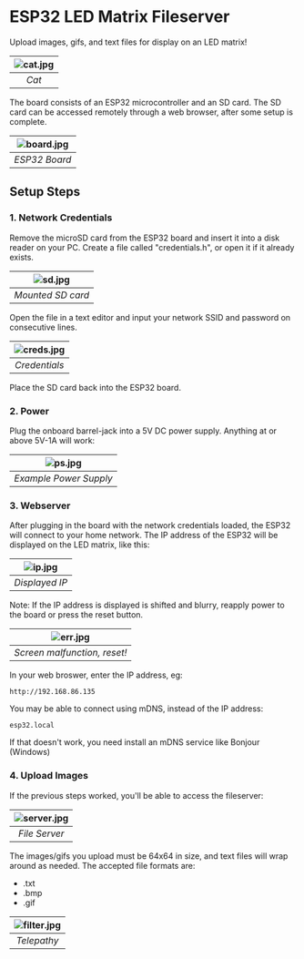 # ESP32 LED Matrix Fileserver

Upload images, gifs, and text files for display on an LED matrix!

| ![cat.jpg](doc/esp32/cat.jpg) |
| :--: |
| *Cat* |

The board consists of an ESP32 microcontroller and an SD card.
The SD card can be accessed remotely through a web browser, after some setup is complete.

| ![board.jpg](doc/esp32/board.jpg) |
| :--: |
| *ESP32 Board* |

## Setup Steps

### 1. Network Credentials

Remove the microSD card from the ESP32 board and insert it into a disk reader on your PC. 
Create a file called "credentials.h", or open it if it already exists.

| ![sd.jpg](doc/esp32/sd.jpg) |
| :--: |
| *Mounted SD card* |

Open the file in a text editor and input your network SSID and password on consecutive lines.

| ![creds.jpg](doc/esp32/creds.jpg) |
| :--: |
| *Credentials* |

Place the SD card back into the ESP32 board.

### 2. Power

Plug the onboard barrel-jack into a 5V DC power supply.
Anything at or above 5V-1A will work:

| ![ps.jpg](doc/esp32/ps.jpg) |
| :--: |
| *Example Power Supply* |

### 3. Webserver

After plugging in the board with the network credentials loaded, the ESP32 will connect to your home network.
The IP address of the ESP32 will be displayed on the LED matrix, like this:

| ![ip.jpg](doc/esp32/ip.jpg) |
| :--: |
| *Displayed IP* |

Note:
If the IP address is displayed is shifted and blurry, reapply power to the board or press the reset button.

| ![err.jpg](doc/esp32/err.jpg) |
| :--: |
| *Screen malfunction, reset!* |

In your web broswer, enter the IP address, eg:
```
http://192.168.86.135
```

You may be able to connect using mDNS, instead of the IP address: 
```
esp32.local
```

If that doesn't work, you need install an mDNS service like Bonjour (Windows)

### 4. Upload Images

If the previous steps worked, you'll be able to access the fileserver:

| ![server.jpg](doc/esp32/server.jpg) |
| :--: |
| *File Server* |

The images/gifs you upload must be 64x64 in size, and text files will wrap around as needed.
The accepted file formats are:
* .txt
* .bmp
* .gif

| ![filter.jpg](doc/esp32/filter.jpg) |
| :--: |
| *Telepathy* |


